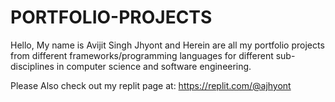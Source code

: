 # PORTFOLIO-PROJECTS
Hello, My name is Avijit Singh Jhyont and Herein are all my portfolio projects from different frameworks/programming languages for different sub-disciplines in computer science and software engineering.

Please Also check out my replit page at:  https://replit.com/@ajhyont

